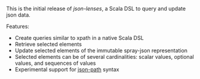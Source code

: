This is the initial release of _json-lenses_, a Scala DSL to query and update json data.

Features:

 * Create queries similar to xpath in a native Scala DSL
 * Retrieve selected elements
 * Update selected elements of the immutable spray-json representation
 * Selected elements can be of several cardinalities: scalar values, optional
   values, and sequences of values
 * Experimental support for [json-path][json-path] syntax

[spray-json]: https://github.com/spray/spray-json/
[json-path]: http://goessner.net/articles/JsonPath/